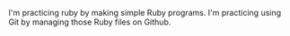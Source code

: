I'm practicing ruby by making simple Ruby programs.
I'm practicing using Git by managing those Ruby files on Github.
